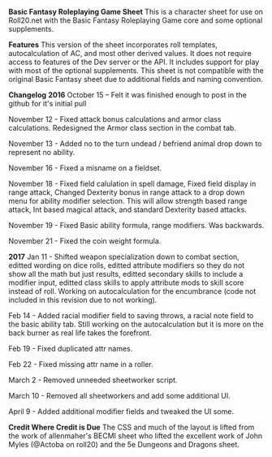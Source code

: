 **Basic Fantasy Roleplaying Game Sheet**
This is a character sheet for use on Roll20.net with the Basic Fantasy Roleplaying Game core and some optional supplements.

**Features**
This version of the sheet incorporates roll templates, autocalculation of AC, and most other derived values. It does not require access to features of the Dev server or the API. It includes support for play with most of the optional supplements. This sheet is not compatible with the original Basic Fantasy sheet due to additional fields and naming convention. 

**Changelog**
**2016**
October 15 – Felt it was finished enough to post in the github for it's initial pull

November 12 - Fixed attack bonus calculations and armor class calculations. Redesigned the Armor class section in the combat tab.

November 13 - Added no to the turn undead / befriend animal drop down to represent no ability.

November 16 - Fixed a misname on a fieldset.

November 18 - Fixed field calulation in spell damage, Fixed field display in range attack, Changed Dexterity bonus in range attack to a drop down menu for ability modifier selection. This will allow strength based range attack, Int based magical attack, and standard Dexterity based attacks.

November 19 - Fixed Basic ability formula, range modifiers. Was backwards.

November 21 - Fixed the coin weight formula.

**2017**
Jan 11 - Shifted weapon specialization down to combat section, editted wording on dice rolls, editted attribute modifiers so they do not show all the math but just results, editted secondary skills to include a modifier input, editted class skills to apply attribute mods to skill score instead of roll. Working on autocalculation for the encumbrance (code not included in this revision due to not working).

Feb 14 - Added racial modifier field to saving throws, a racial note field to the basic ability tab. Still working on the autocalculation but it is more on the back burner as real life takes the forefront.

Feb 19 - Fixed duplicated attr names.

Feb 22 - Fixed missing attr name in a roller.

March 2 - Removed unneeded sheetworker script.

March 10 - Removed all sheetworkers and add some additional UI.

April 9 - Added additional modifier fields and tweaked the UI some.

**Credit Where Credit is Due**
The CSS and much of the layout is lifted from the work of allenmaher's BECMI sheet who lifted the excellent work of John Myles (@Actoba on roll20) and the 5e Dungeons and Dragons sheet.
